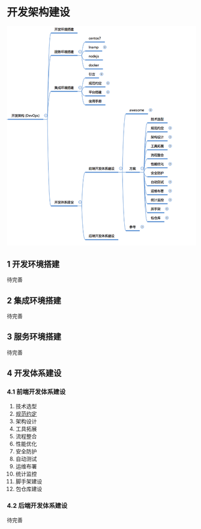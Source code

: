 # 开发架构建设

![概述](./summary.png)

## 1 开发环境搭建

待完善

## 2 集成环境搭建

待完善

## 3 服务环境搭建

待完善

## 4 开发体系建设

### 4.1 前端开发体系建设

1. 技术选型
2. [规范约定](https://github.com/xix-team/spec)
3. 架构设计
4. 工具拓展
5. 流程整合
6. 性能优化
7. 安全防护
8. 自动测试
9. 运维布署
10. 统计监控
11. 脚手架建设
12. 包仓库建设

### 4.2 后端开发体系建设

待完善
